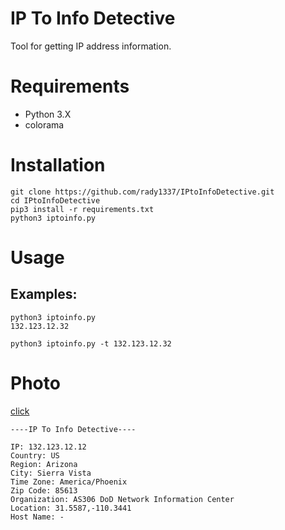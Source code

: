 # IP To Info Detective

Tool for getting IP address information.

# Requirements
+ Python 3.X
+ colorama

# Installation
```
git clone https://github.com/rady1337/IPtoInfoDetective.git
cd IPtoInfoDetective
pip3 install -r requirements.txt
python3 iptoinfo.py
``` 

# Usage
## Examples:
```
python3 iptoinfo.py
132.123.12.32
```
```
python3 iptoinfo.py -t 132.123.12.32
```

# Photo
[click](https://github.com/rady1337/IPtoInfoDetective/blob/master/img/example.png)


```
----IP To Info Detective----

IP: 132.123.12.12
Country: US
Region: Arizona
City: Sierra Vista
Time Zone: America/Phoenix
Zip Code: 85613
Organization: AS306 DoD Network Information Center
Location: 31.5587,-110.3441
Host Name: -
```
